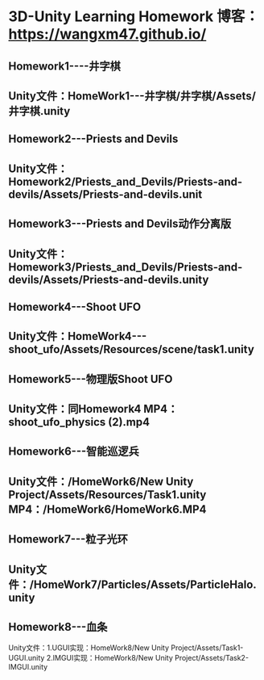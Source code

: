 # 3D-Unity Learning Homework    博客：https://wangxm47.github.io/
## Homework1----井字棋
Unity文件：HomeWork1---井字棋/井字棋/Assets/井字棋.unity
-------------------------------------------------
## Homework2---Priests and Devils
Unity文件：Homework2/Priests_and_Devils/Priests-and-devils/Assets/Priests-and-devils.unit
-------------------------------------------------
## Homework3---Priests and Devils动作分离版
Unity文件：Homework3/Priests_and_Devils/Priests-and-devils/Assets/Priests-and-devils.unity
-------------------------------------------------
## Homework4---Shoot UFO
Unity文件：HomeWork4---shoot_ufo/Assets/Resources/scene/task1.unity
----------------------------------------------------
## Homework5---物理版Shoot UFO
Unity文件：同Homework4
MP4：shoot_ufo_physics (2).mp4
--------------------------------------------------
## Homework6---智能巡逻兵
Unity文件：/HomeWork6/New Unity Project/Assets/Resources/Task1.unity
MP4：/HomeWork6/HomeWork6.MP4
--------------------------------------------------------
## Homework7---粒子光环
Unity文件：/HomeWork7/Particles/Assets/ParticleHalo.unity
---------------------------------------------------------
## Homework8---血条
Unity文件：1.UGUI实现：HomeWork8/New Unity Project/Assets/Task1-UGUI.unity 2.IMGUI实现：HomeWork8/New Unity Project/Assets/Task2-IMGUI.unity
